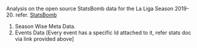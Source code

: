 Analysis on the open source StatsBomb data for the La Liga Season 2019-20. refer. [StatsBomb](https://github.com/statsbomb/open-data)

1. Season Wise Meta Data.
2. Events Data [Every event has a specific Id attached to it, refer stats doc via link provided above]